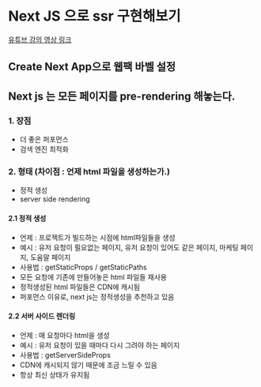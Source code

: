 # Next JS 으로 ssr 구현해보기

[유튜브 강의 영상 링크](https://www.youtube.com/watch?v=Ujjdn2wMIew)

## Create Next App으로 웹팩 바벨 설정

## Next js 는 모든 페이지를 pre-rendering 해놓는다.

### 1. 장점

-   더 좋은 퍼포먼스
-   검색 엔진 최적화

### 2. 형태 (차이점 : 언제 html 파일을 생성하는가.)

-   정적 생성
-   server side rendering

#### 2.1 정적 생성

-   언제 : 프로젝트가 빌드하는 시점에 html파일들을 생성
-   예시 : 유저 요청이 필요없는 페이지, 유저 요청이 있어도 같은 페이지, 마케팅 페이지, 도움말 페이지
-   사용법 : getStaticProps / getStaticPaths
-   모든 요청에 기존에 만들어놓은 html 파일들 재사용
-   정적생성된 html 파일들은 CDN에 캐시됨
-   퍼포먼스 이유로, next js는 정적생성을 추천하고 있음

#### 2.2 서버 사이드 렌더링

-   언제 : 매 요청마다 html을 생성
-   예시 : 유저 요청이 있을 때마다 다시 그려야 하는 페이지
-   사용법 : getServerSideProps
-   CDN에 캐시되지 않기 때문에 조금 느릴 수 있음
-   항상 최신 상태가 유지됨

